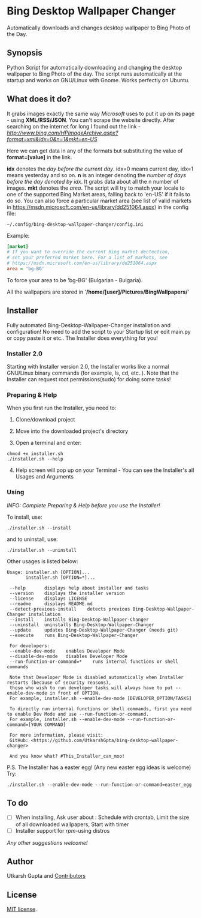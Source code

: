 # Bing Desktop Wallpaper Changer
Automatically downloads and changes desktop wallpaper to Bing Photo of the Day.

## Synopsis
Python Script for automatically downloading and changing the desktop wallpaper to Bing Photo of the day. The script runs automatically at the startup and works on GNU/Linux with Gnome. Works perfectly on Ubuntu.

## What does it do?
It grabs images exactly the same way *Microsoft* uses to put it up on its page - using **XML/RSS/JSON**. You can't scrape the website directly. After searching on the internet for long I found out the link - *http://www.bing.com/HPImageArchive.aspx?format=xml&idx=0&n=1&mkt=en-US*

Here we can get data in any of the formats but substituting the value of **format=[value]** in the link.

**idx** denotes the *day before the current day*. idx=0 means current day, idx=1 means yesterday and so on.
**n** is an integer denoting the *number of days before the day denoted by idx*. It grabs data about all the n number of images.
**mkt** denotes the *area*. The script will try to match your locale to one of the supported Bing Market areas, falling back to 'en-US' if it fails to do so. You can also force a particular market area (see list of valid markets in https://msdn.microsoft.com/en-us/library/dd251064.aspx) in the config file:

```
~/.config/bing-desktop-wallpaper-changer/config.ini
```

Example:

```ini
[market]
# If you want to override the current Bing market dectection,
# set your preferred market here. For a list of markets, see
# https://msdn.microsoft.com/en-us/library/dd251064.aspx
area = 'bg-BG'
```

To force your area to be 'bg-BG' (Bulgarian - Bulgaria).

All the wallpapers are stored in '**/home/[user]/Pictures/BingWallpapers/**'

## Installer
Fully automated Bing-Desktop-Wallpaper-Changer installation and configuration!
No need to add the script to your Startup list or edit main.py or copy paste it or etc..
The Installer does everything for you!

### Installer 2.0
Starting with Installer version 2.0, the Installer works like a normal GNU/Linux binary commands (for example, ls, cd, etc..).
Note that the Installer can request root permissions(sudo) for doing some tasks!

### Preparing & Help

When you first run the Installer, you need to:

1. Clone/download project

2. Move into the downloaded project's directory

3. Open a terminal and enter:
```
chmod +x installer.sh
./installer.sh --help
```
4. Help screen will pop up on your Terminal - You can see the Installer's all Usages and Arguments

### Using

*INFO: Complete *Preparing & Help* before you use the Installer!*


To install, use:
```
./installer.sh --install
```
and to uninstall, use:
```
./installer.sh --uninstall
```

Other usages is listed below:
```
Usage: installer.sh [OPTION]...
       installer.sh [OPTION=*]...

 --help       displays help about installer and tasks
 --version    displays the installer version
 --license    displays LICENSE
 --readme     displays README.md
 --detect-previous-install    detects previous Bing-Desktop-Wallpaper-Changer installation
 --install    installs Bing-Desktop-Wallpaper-Changer
 --uninstall  uninstalls Bing-Desktop-Wallpaper-Changer
 --update     updates Bing-Desktop-Wallpaper-Changer (needs git)
 --execute    runs Bing-Desktop-Wallpaper-Changer

 For developers:
 --enable-dev-mode    enables Developer Mode
 --disable-dev-mode   disables Developer Mode
 --run-function-or-command=*    runs internal functions or shell commands

 Note that Developer Mode is disabled automatically when Installer restarts (because of security reasons),
 those who wish to run developer tasks will always have to put --enable-dev-mode in front of OPTION.
 For example, installer.sh --enable-dev-mode [DEVELOPER_OPTION/TASKS]

 To directly run internal functions or shell commands, first you need to enable Dev Mode and use --run-function-or-command.
 For example, installer.sh --enable-dev-mode --run-function-or-command=[YOUR COMMAND]

 For more information, please visit:
 GitHub: <https://github.com/UtkarshGpta/bing-desktop-wallpaper-changer>

 And you know what? #This_Installer_can_moo!
```

P.S. The Installer has a easter egg! (Any new easter egg ideas is welcome) Try:
```
./installer.sh --enable-dev-mode --run-function-or-command=easter_egg
```

## To do
- [ ] When installing, Ask user about : Schedule with crontab, Limit the size of all downloaded wallpapers, Start with timer
- [ ] Installer support for *rpm*-using distros

*Any other suggestions welcome!*

## Author
Utkarsh Gupta and [Contributors](https://github.com/UtkarshGpta/bing-desktop-wallpaper-changer/network/members)

## License
[MIT license](http://opensource.org/licenses/mit-license.php).
